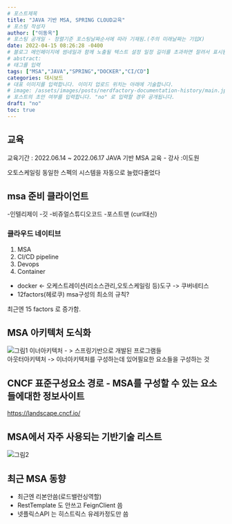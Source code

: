 ```yaml
---
# 포스트제목
title: "JAVA 기반 MSA, SPRING CLOUD교육"
# 포스팅 작성자
author: ["이동옥"] 
# 포스팅 공개일 - 정렬기준 포스팅날짜순서에 따라 기재됨.(주의 미래날짜는 기입X)
date: 2022-04-15 08:26:28 -0400
# 블로그 메인페이지에 썸네일과 함께 노출될 텍스트 설정 일정 길이를 초과하면 잘려서 표시됨.
# abstract:
# 태그를 입력
tags: ["MSA","JAVA","SPRING","DOCKER","CI/CD"]
categories: 대시보드
# 대표 이미지를 입력합니다. 이미지 업로드 위치는 아래에 기술합니다.
# image: /assets/images/posts/nerdfactory-documentation-history/main.jpg
# 포스트의 초안 여부를 입력합니다. "no" 로 입력할 경우 공개됩니다.
draft: "no"
toc: true
---
```

 
 ## 교육
 교육기간 : 2022.06.14 ~ 2022.06.17 
 JAVA 기반 MSA 교육 - 강사 :이도원
 
 오토스케일링
 동일한 스펙의 시스템을 자동으로 늘렸다줄었다

## msa 준비 클라이언트
  -인텔리제이
  -깃
  -비쥬얼스튜디오코드
  -포스트맨 (curl대신)
  
 ### 클라우드 네이티브
 1. MSA
 2. CI/CD pipeline
 3. Devops
 4. Container


 - docker <- 오케스트레이션(리소스관리,오토스케일링 등)도구 -> 쿠버네티스 
 - 12factors(헤로쿠) msa구성의 최소의 규칙?

최근엔 15 factors 로 증가함.

## MSA 아키텍처 도식화  
![그림1](https://user-images.githubusercontent.com/12209348/173479737-7e6d16e5-5cad-4daf-b87c-d79ab8abf3e6.png)
이너아키텍처 - > 스프링기반으로 개발된 프로그램들  
아웃터아키텍처 -> 이너아키텍처를 구성하는데 있어필요한 요소들을 구성하는 것  

## CNCF 표준구성요소 경로 -  MSA를 구성할 수 있는 요소들에대한 정보사이트
https://landscape.cncf.io/

## MSA에서 자주 사용되는 기반기술 리스트
![그림2](https://user-images.githubusercontent.com/12209348/173481608-09277965-281b-4e9c-afb8-8d90ab6cb085.png)


## 최근 MSA 동향
 - 최근엔 리본안씀(로드밸런싱역할)
 - RestTemplate 도 안쓰고 FeignClient 씀
 - 넷플릭스API 는 히스트릭스 유레카정도만 씀
  
  
  
  
  
  
